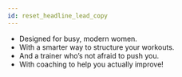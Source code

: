 ```yaml
---
id: reset_headline_lead_copy
---
```


- Designed for busy, modern women.
- With a smarter way to structure your workouts.
- And a trainer who’s not afraid to push you.
- With coaching to help you actually improve!
